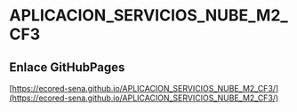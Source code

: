 # **APLICACION_SERVICIOS_NUBE_M2_CF3**

## **Enlace GitHubPages**

[https://ecored-sena.github.io/APLICACION_SERVICIOS_NUBE_M2_CF3/](https://ecored-sena.github.io/APLICACION_SERVICIOS_NUBE_M2_CF3/)

